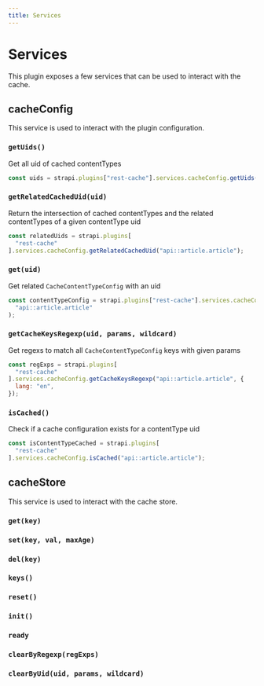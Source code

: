 ```yaml
---
title: Services
---
```


# Services

This plugin exposes a few services that can be used to interact with the cache.

## cacheConfig

This service is used to interact with the plugin configuration.

### `getUids()`

Get all uid of cached contentTypes

```js
const uids = strapi.plugins["rest-cache"].services.cacheConfig.getUids();
```

### `getRelatedCachedUid(uid)`

Return the intersection of cached contentTypes and the related contentTypes of a given contentType uid

```js
const relatedUids = strapi.plugins[
  "rest-cache"
].services.cacheConfig.getRelatedCachedUid("api::article.article");
```

### `get(uid)`

Get related `CacheContentTypeConfig` with an uid

```js
const contentTypeConfig = strapi.plugins["rest-cache"].services.cacheConfig.get(
  "api::article.article"
);
```

### `getCacheKeysRegexp(uid, params, wildcard)`

Get regexs to match all `CacheContentTypeConfig` keys with given params

```js
const regExps = strapi.plugins[
  "rest-cache"
].services.cacheConfig.getCacheKeysRegexp("api::article.article", {
  lang: "en",
});
```

### `isCached()`

Check if a cache configuration exists for a contentType uid

```js
const isContentTypeCached = strapi.plugins[
  "rest-cache"
].services.cacheConfig.isCached("api::article.article");
```

## cacheStore

This service is used to interact with the cache store.

### `get(key)`

### `set(key, val, maxAge)`

### `del(key)`

### `keys()`

### `reset()`

### `init()`

### `ready`

### `clearByRegexp(regExps)`

### `clearByUid(uid, params, wildcard)`

